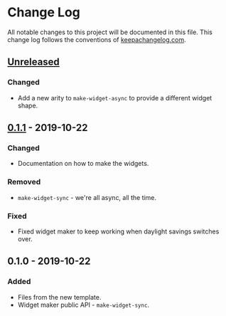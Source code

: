 # Change Log
All notable changes to this project will be documented in this file. This change log follows the conventions of [keepachangelog.com](http://keepachangelog.com/).

## [Unreleased]
### Changed
- Add a new arity to `make-widget-async` to provide a different widget shape.

## [0.1.1] - 2019-10-22
### Changed
- Documentation on how to make the widgets.

### Removed
- `make-widget-sync` - we're all async, all the time.

### Fixed
- Fixed widget maker to keep working when daylight savings switches over.

## 0.1.0 - 2019-10-22
### Added
- Files from the new template.
- Widget maker public API - `make-widget-sync`.

[Unreleased]: https://github.com/your-name/exoscale-application-exercices/compare/0.1.1...HEAD
[0.1.1]: https://github.com/your-name/exoscale-application-exercices/compare/0.1.0...0.1.1
